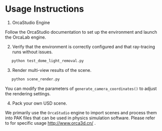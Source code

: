 # Usage Instructions

1. OrcaStudio Engine

Follow the OrcaStudio documentation to set up the environment and launch the OrcaLab engine.  

2. Verify that the environment is correctly configured and that ray-tracing runs without issues.

```bash
   python test_dome_light_removal.py
```

3. Render multi-view results of the scene.

```bash
   python scene_render.py
```

You can modify the parameters of `generate_camera_coordinates()` to adjust the rendering settings.

4. Pack your own USD scene.

We primarily use the `OrcaStudio` engine to import scenes and process them into PAK files that can be used in physics simulation software. Please refer to for specific usage http://www.orca3d.cn/ .
